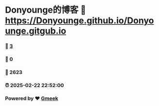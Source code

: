 # Donyounge的博客 :link: https://Donyounge.github.io/Donyounge.gitgub.io 
### :page_facing_up: [3](https://Donyounge.github.io/Donyounge.gitgub.io/tag.html) 
### :speech_balloon: 0 
### :hibiscus: 2623 
### :alarm_clock: 2025-02-22 22:52:00 
### Powered by :heart: [Gmeek](https://github.com/Meekdai/Gmeek)
